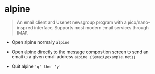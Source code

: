 # alpine
> An email client and Usenet newsgroup program with a pico/nano-inspired interface.
> Supports most modern email services through IMAP.

- Open alpine normally
`alpine`

- Open alpine directly to the message composition screen to send an email to a given email address
`alpine {{email@example.net}}`

- Quit alpine
`'q' then 'y'`
